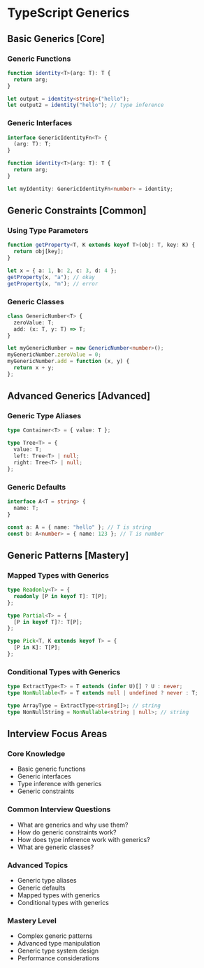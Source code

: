 # TypeScript Generics

## Basic Generics [Core]

### Generic Functions

```typescript
function identity<T>(arg: T): T {
  return arg;
}

let output = identity<string>("hello");
let output2 = identity("hello"); // type inference
```

### Generic Interfaces

```typescript
interface GenericIdentityFn<T> {
  (arg: T): T;
}

function identity<T>(arg: T): T {
  return arg;
}

let myIdentity: GenericIdentityFn<number> = identity;
```

## Generic Constraints [Common]

### Using Type Parameters

```typescript
function getProperty<T, K extends keyof T>(obj: T, key: K) {
  return obj[key];
}

let x = { a: 1, b: 2, c: 3, d: 4 };
getProperty(x, "a"); // okay
getProperty(x, "m"); // error
```

### Generic Classes

```typescript
class GenericNumber<T> {
  zeroValue: T;
  add: (x: T, y: T) => T;
}

let myGenericNumber = new GenericNumber<number>();
myGenericNumber.zeroValue = 0;
myGenericNumber.add = function (x, y) {
  return x + y;
};
```

## Advanced Generics [Advanced]

### Generic Type Aliases

```typescript
type Container<T> = { value: T };

type Tree<T> = {
  value: T;
  left: Tree<T> | null;
  right: Tree<T> | null;
};
```

### Generic Defaults

```typescript
interface A<T = string> {
  name: T;
}

const a: A = { name: "hello" }; // T is string
const b: A<number> = { name: 123 }; // T is number
```

## Generic Patterns [Mastery]

### Mapped Types with Generics

```typescript
type Readonly<T> = {
  readonly [P in keyof T]: T[P];
};

type Partial<T> = {
  [P in keyof T]?: T[P];
};

type Pick<T, K extends keyof T> = {
  [P in K]: T[P];
};
```

### Conditional Types with Generics

```typescript
type ExtractType<T> = T extends (infer U)[] ? U : never;
type NonNullable<T> = T extends null | undefined ? never : T;

type ArrayType = ExtractType<string[]>; // string
type NonNullString = NonNullable<string | null>; // string
```

## Interview Focus Areas

### Core Knowledge

- Basic generic functions
- Generic interfaces
- Type inference with generics
- Generic constraints

### Common Interview Questions

- What are generics and why use them?
- How do generic constraints work?
- How does type inference work with generics?
- What are generic classes?

### Advanced Topics

- Generic type aliases
- Generic defaults
- Mapped types with generics
- Conditional types with generics

### Mastery Level

- Complex generic patterns
- Advanced type manipulation
- Generic type system design
- Performance considerations
